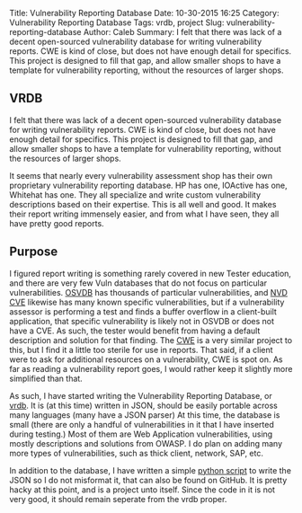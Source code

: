 Title: Vulnerability Reporting Database
Date: 10-30-2015 16:25
Category: Vulnerability Reporting Database
Tags: vrdb, project
Slug: vulnerability-reporting-database
Author: Caleb
Summary: I felt that there was lack of a decent open-sourced vulnerability database for writing vulnerability reports. CWE is kind of close, but does not have enough detail for specifics. This project is designed to fill that gap, and allow smaller shops to have a template for vulnerability reporting, without the resources of larger shops.

VRDB
----

I felt that there was lack of a decent open-sourced vulnerability database for writing vulnerability reports. CWE is kind of close, but does not have enough detail for specifics. This project is designed to fill that gap, and allow smaller shops to have a template for vulnerability reporting, without the resources of larger shops.

It seems that nearly every vulnerability assessment shop has their own proprietary vulnerability reporting database. HP has one, IOActive has one, Whitehat has one. They all specialize and write custom vulnerability descriptions based on their expertise. This is all well and good. It makes their report writing immensely easier, and from what I have seen, they all have pretty good reports.

Purpose
-------

I figured report writing is something rarely covered in new Tester education, and there are very few Vuln databases that do not focus on particular vulnerabilities. [OSVDB](http://osvdb.org/ "OSVDB") has thousands of particular vulnerabilities, and [NVD CVE](https://web.nvd.nist.gov/view/vuln/search "NVD CVE") likewise has many known specific vulnerabilities, but if a vulnerability assessor is performing a test and finds a buffer overflow in a client-built application, that specific vulnerability is likely not in OSVDB or does not have a CVE. As such, the tester would benefit from having a default description and solution for that finding. The [CWE](https://cwe.mitre.org/ "CWE") is a very similar project to this, but I find it a little too sterile for use in reports. That said, if a client were to ask for additional resources on a vulnerability, CWE is spot on. As far as reading a vulnerability report goes, I would rather keep it slightly more simplified than that.

As such, I have started writing the Vulnerability Reporting Database, or 
[vrdb](https://github.com/calebwatt15/vrdb "vrdb"). 
It is (at this time) written in JSON, should be easily portable across many languages (many have a JSON parser) At this time, the database is small (there are only a handful of vulnerabilities in it that I have inserted during testing.) Most of them are Web Application vulnerabilities, using mostly descriptions and solutions from OWASP. I do plan on adding many more types of vulnerabilities, such as thick client, network, SAP, etc.

In addition to the database, I have written a simple [python script](https://github.com/calebwatt15/vrdbTool "vrdbTool") to write the JSON so I do not misformat it, that can also be found on GitHub. It is pretty hacky at this point, and is a project unto itself. Since the code in it is not very good, it should remain seperate  from the vrdb proper.
